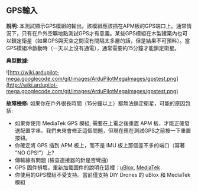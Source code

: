 ﻿
## GPS輸入 ##

**說明**: 本測試顯示GPS模組的輸出。該模組應該插在APM板的GPS端口上。通常情況下，只有在戶外空曠地點測試GPS才有意義。某些GPS模組在木製建築內也可以鎖定衛星（如果GPS與天空之間沒有間隔太多層的話，但是結果不可預料）。當GPS模組冷啟動時（一天以上沒有通電），通常需要約15分鐘才能鎖定衛星。

**典型數據:**

![http://wiki.ardupilot-mega.googlecode.com/git/images/ArduPilotMegaImages/gpstest.png](http://wiki.ardupilot-mega.googlecode.com/git/images/ArduPilotMegaImages/gpstest.png)

**故障檢修:** 如果你在戶外很長時間（15分鐘以上）都無法鎖定衛星，可能的原因包括:

  * 如果你使用 MediaTek GPS 模組, 需要在上電之後重置 APM 板，才能正確發送配置字串。我們未來會修正這個問題，但現在應在測試GPS之前按一下重置按鈕。
  * 你確定將 GPS 插到 APM 板上，而不是 IMU 板上那個差不多的端口（寫著 "NO GPS!"）上?
  * 傳輸線有問題 (檢查連接器的針是否彎曲)
  * GPS 固件損壞。重新加載固件的說明在這裡：[uBlox](http://code.google.com/p/ardupilot/wiki/ublox), [MediaTek](http://code.google.com/p/ardupilot/wiki/MediaTek)
  * 你使用的GPS模組不受支持。當前僅支持 DIY Drones 的 uBlox 和 MediaTek 模組